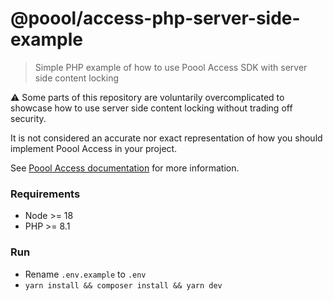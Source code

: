 # @poool/access-php-server-side-example

> Simple PHP example of how to use Poool Access SDK with server side content locking

⚠️ Some parts of this repository are voluntarily overcomplicated to showcase how to use server side content locking without trading off security.

It is not considered an accurate nor exact representation of how you should implement Poool Access in your project.

See [Poool Access documentation](https://poool.dev/docs/access/javascript) for more information.

### Requirements

- Node >= 18
- PHP >= 8.1

### Run

- Rename `.env.example` to `.env`
- `yarn install && composer install && yarn dev`

